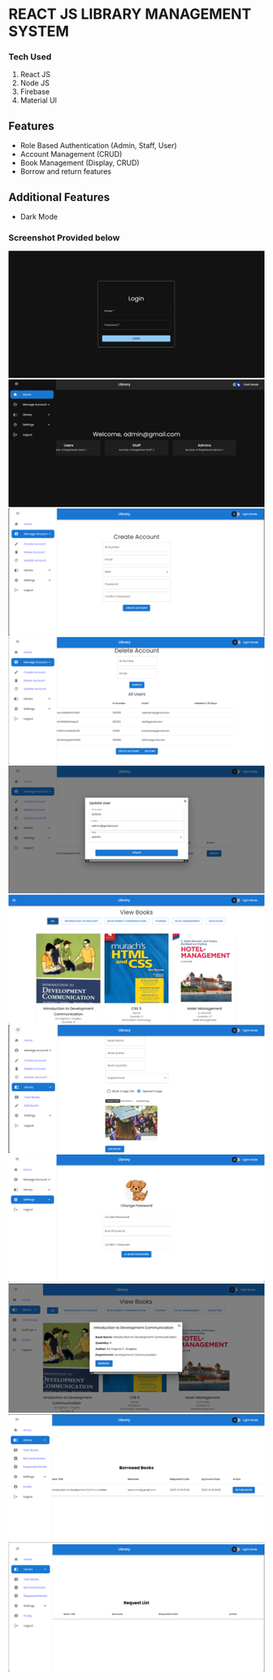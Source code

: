 # REACT JS LIBRARY MANAGEMENT SYSTEM
### Tech Used
1. React JS
2. Node JS
3. Firebase
4. Material UI

## Features 
- Role Based Authentication (Admin, Staff, User)
- Account Management (CRUD)
- Book Management  (Display, CRUD)
- Borrow and return features

## Additional Features
- Dark Mode

### Screenshot Provided below
![Example Image](https://github.com/ralphjenrey/react-js-ralphLibary/blob/main/sample%20screenshots/Screenshot%202024-01-01%20202125.png?raw=true)
![Example Image](https://github.com/ralphjenrey/react-js-ralphLibary/blob/main/sample%20screenshots/Screenshot%202024-01-01%20202150.png?raw=true)
![Example Image](https://github.com/ralphjenrey/react-js-ralphLibary/blob/main/sample%20screenshots/Screenshot%202024-01-01%20202218.png?raw=true)
![Example Image](https://github.com/ralphjenrey/react-js-ralphLibary/blob/main/sample%20screenshots/Screenshot%202024-01-01%20202230.png?raw=true)
![Example Image](https://github.com/ralphjenrey/react-js-ralphLibary/blob/main/sample%20screenshots/Screenshot%202024-01-01%20202301.png?raw=true)
![Example Image](https://github.com/ralphjenrey/react-js-ralphLibary/blob/main/sample%20screenshots/Screenshot%202024-01-01%20202315.png?raw=true)
![Example Image](https://github.com/ralphjenrey/react-js-ralphLibary/blob/main/sample%20screenshots/Screenshot%202024-01-01%20202404.png?raw=true)
![Example Image](https://github.com/ralphjenrey/react-js-ralphLibary/blob/main/sample%20screenshots/Screenshot%202024-01-01%20202440.png?raw=true)
![Example Image](https://github.com/ralphjenrey/react-js-ralphLibary/blob/main/sample%20screenshots/Screenshot%202024-01-01%20202629.png?raw=true)
![Example Image](https://github.com/ralphjenrey/react-js-ralphLibary/blob/main/sample%20screenshots/Screenshot%202024-01-01%20202725.png?raw=true)
![Example Image](https://github.com/ralphjenrey/react-js-ralphLibary/blob/main/sample%20screenshots/Screenshot%202024-01-01%20202737.png?raw=true)
